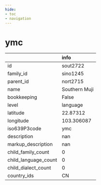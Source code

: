```yaml
---
hide:
- toc
- navigation
---
```

# ymc
|                      | info          |
|:---------------------|:--------------|
| id                   | sout2722      |
| family_id            | sino1245      |
| parent_id            | nort2715      |
| name                 | Southern Muji |
| bookkeeping          | False         |
| level                | language      |
| latitude             | 22.87312      |
| longitude            | 103.306087    |
| iso639P3code         | ymc           |
| description          | nan           |
| markup_description   | nan           |
| child_family_count   | 0             |
| child_language_count | 0             |
| child_dialect_count  | 0             |
| country_ids          | CN            |